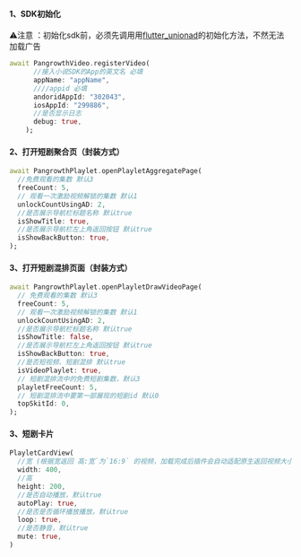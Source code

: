 #### 1、SDK初始化

⚠️注意 ：初始化sdk前，必须先调用用[flutter_unionad](https://github.com/gstory0404/flutter_unionad)的初始化方法，不然无法加载广告

```dart
await PangrowthVideo.registerVideo(
      //接入小说SDK的App的英文名 必填
      appName: "appName",
      ////appid 必填
      andoridAppId: "302043",
      iosAppId: "299886",
      //是否显示日志
      debug: true,
    );
```

#### 2、打开短剧聚合页（封装方式）
```dart
await PangrowthPlaylet.openPlayletAggregatePage(
  //免费观看的集数 默认3
  freeCount: 5,
  // 观看一次激励视频解锁的集数 默认1
  unlockCountUsingAD: 2,
  //是否展示导航栏标题名称 默认true
  isShowTitle: true,
  //是否展示导航栏左上角返回按钮 默认true
  isShowBackButton: true,
);
```

#### 3、打开短剧混排页面（封装方式）
```dart
await PangrowthPlaylet.openPlayletDrawVideoPage(
  // 免费观看的集数 默认3
  freeCount: 5,
  // 观看一次激励视频解锁的集数 默认1
  unlockCountUsingAD: 2,
  //是否展示导航栏标题名称 默认true
  isShowTitle: false,
  //是否展示导航栏左上角返回按钮 默认true
  isShowBackButton: true,
  //是否短视频、短剧混排 默认true
  isVideoPlaylet: true,
  // 短剧混排流中的免费短剧集数，默认3
  playletFreeCount: 5,
  // 短剧混排流中要第一部展现的短剧id 默认0
  topSkitId: 0,
);
```

#### 3、短剧卡片
```dart
PlayletCardView(
  //宽 (根据宽返回 高:宽`为`16:9` 的视频，加载完成后插件会自动适配原生返回视频大小，这里高度可能会与设置的height不一致)
  width: 400,
  //高
  height: 200,
  //是否自动播放，默认true
  autoPlay: true,
  //是否是否循环播放播放，默认true
  loop: true,
  //是否静音，默认true
  mute: true,
)
```